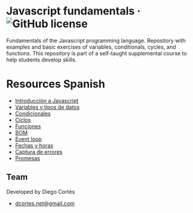 # Javascript fundamentals &middot; ![GitHub license](https://img.shields.io/badge/license-MIT-blue.svg)

Fundamentals of the Javascript programming language. Repository with examples and basic exercises of variables, conditionals, cycles, and functions. This repository is part of a self-taught supplemental course to help students develop skills.

# Resources Spanish

* [Introducción a Javascript](https://medium.com/@diego.coder/introducción-a-javascript-79bc942c288d)
* [Variables y tipos de datos](https://medium.com/@diego.coder/variables-y-tipos-de-datos-en-javascript-16543ef93145)
* [Condicionales](https://medium.com/@diego.coder/condicionales-en-javascript-if-if-else-y-switch-3f833b664bff)
* [Ciclos](https://medium.com/@diego.coder/ciclos-en-javascript-for-for-in-for-of-for-each-y-while-b02fec257dbe)
* [Funciones](https://medium.com/@diego.coder/funciones-en-javascript-arrow-iffe-callbacks-4b57df6b33de)
* [BOM](https://medium.com/@diego.coder/introducci%C3%B3n-a-los-objetos-del-navegador-bom-bfd01fbfda23)
* [Event loop](https://medium.com/@diego.coder/event-loop-y-su-relaci%C3%B3n-con-javascript-1e1276431189)
* [Fechas y horas](https://medium.com/@diego.coder/fechas-y-horas-en-javascript-objeto-date-46bc36ed3774)
* [Captura de errores](https://medium.com/@diego.coder/manejando-errores-en-javascript-c3c415b70575)
* [Promesas](https://medium.com/@diego.coder/promesas-en-javascript-9b7c41d233cd)

## Team

Developed by Diego Cortés

* dcortes.net@gmail.com